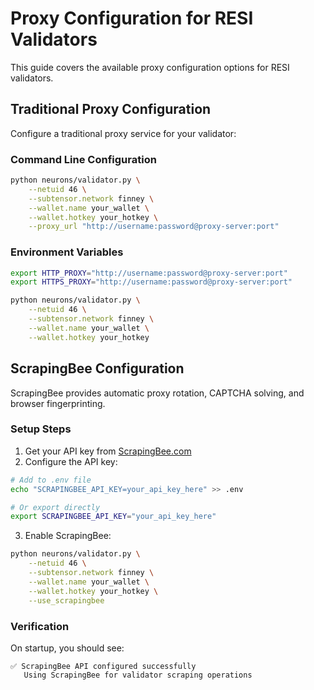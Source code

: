# Proxy Configuration for RESI Validators

This guide covers the available proxy configuration options for RESI validators.

## Traditional Proxy Configuration

Configure a traditional proxy service for your validator:

### Command Line Configuration

```bash
python neurons/validator.py \
    --netuid 46 \
    --subtensor.network finney \
    --wallet.name your_wallet \
    --wallet.hotkey your_hotkey \
    --proxy_url "http://username:password@proxy-server:port"
```

### Environment Variables

```bash
export HTTP_PROXY="http://username:password@proxy-server:port"
export HTTPS_PROXY="http://username:password@proxy-server:port"

python neurons/validator.py \
    --netuid 46 \
    --subtensor.network finney \
    --wallet.name your_wallet \
    --wallet.hotkey your_hotkey
```

## ScrapingBee Configuration

ScrapingBee provides automatic proxy rotation, CAPTCHA solving, and browser fingerprinting.

### Setup Steps

1. Get your API key from [ScrapingBee.com](https://www.scrapingbee.com/)
2. Configure the API key:

```bash
# Add to .env file
echo "SCRAPINGBEE_API_KEY=your_api_key_here" >> .env

# Or export directly
export SCRAPINGBEE_API_KEY="your_api_key_here"
```

3. Enable ScrapingBee:

```bash
python neurons/validator.py \
    --netuid 46 \
    --subtensor.network finney \
    --wallet.name your_wallet \
    --wallet.hotkey your_hotkey \
    --use_scrapingbee
```

### Verification

On startup, you should see:
```
✅ ScrapingBee API configured successfully
   Using ScrapingBee for validator scraping operations
```